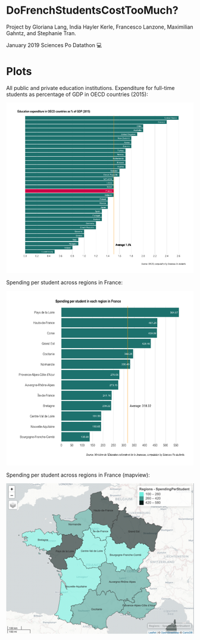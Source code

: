 # DoFrenchStudentsCostTooMuch?

Project by Gloriana Lang, India Hayler Kerle, Francesco Lanzone, Maximilian Gahntz, and Stephanie Tran. 

January 2019 Sciences Po Datathon 💻

# Plots
All public and private education institutions. Expenditure for full-time students as percentage of GDP in OECD countries (2015):

![Plot](https://github.com/transteph/DoFrenchStudentsCostTooMuch/blob/master/oecdEdu.png?raw=true "Education expenditure in OECD countries as % of GDP (2015)")

Spending per student across regions in France:

![Plot](https://github.com/transteph/DoFrenchStudentsCostTooMuch/blob/master/frRegionsSpendingPerStudent.png?raw=true "Spending per student in each region in France")

Spending per student across regions in France (mapview):

![Plot](https://github.com/transteph/DoFrenchStudentsCostTooMuch/blob/master/mapSpend.png?raw=true "Spending per student in each region in France (mapview)")